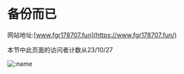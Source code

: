 # 备份而已

网站地址:[www.fgr178707.fun](https://www.fgr178707.fun/)

本节中此页面的访问者计数从23/10/27

![:name](https://count.getloli.com/get/@:fgr1787076?theme=rule34)
